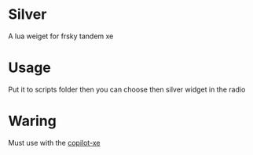 # Silver
A lua weiget for frsky tandem xe

# Usage
Put it to scripts folder then you can choose then silver widget in the radio

# Waring
Must use with the [copilot-xe](https://github.com/koakumaping/copilot-xe)